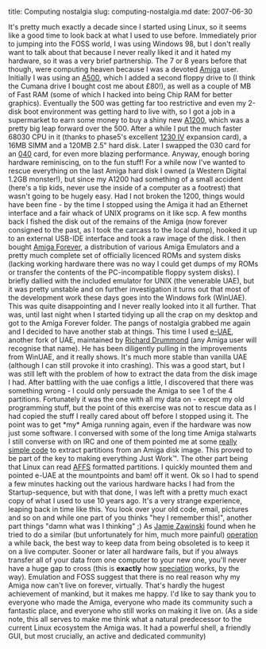 title: Computing nostalgia
slug: computing-nostalgia.md
date: 2007-06-30


It's pretty much exactly a decade since I started using Linux, so it seems like a good time to look back at what I used to use before.
Immediately prior to jumping into the FOSS world, I was using Windows 98, but I don't really want to talk about that because I never really liked it and it hated my hardware, so it was a very brief partnership.
The 7 or 8 years before that though, were computing heaven because I was a devoted [Amiga](http://www.amiga.org/) user. Initially I was using an [A500](http://en.wikipedia.org/wiki/Amiga_500), which I added a second floppy drive to (I think the Cumana drive I bought cost me about £80!), as well as a couple of MB of Fast RAM (some of which I hacked into being Chip RAM for better graphics). Eventually the 500 was getting far too restrictive and even my 2-disk boot environment was getting hard to live with, so I got a job in a supermarket to earn some money to buy a shiny new [A1200](http://en.wikipedia.org/wiki/Amiga_1200), which was a pretty big leap forward over the 500. After a while I put the much faster 68030 CPU in it (thanks to phase5's excellent [1230 IV](http://www.amiga-hardware.com/showhardware.cgi?HARDID=151) expansion card), a 16MB SIMM and a 120MB 2.5" hard disk. Later I swapped the 030 card for an [040](http://www.relec.ch/CarteAcc68k.html#Carte%20turbo%20Blizzard%201240T/ERC) card, for even more blazing performance.
Anyway, enough boring hardware reminiscing, on to the fun stuff!
For a while now I've wanted to rescue everything on the last Amiga hard disk I owned (a Western Digital 1.2GB monster!), but since my A1200 had something of a small accident (here's a tip kids, never use the inside of a computer as a footrest) that wasn't going to be hugely easy. Had I not broken the 1200, things would have been fine - by the time I stopped using the Amiga it had an Ethernet interface and a fair whack of UNIX programs on it like scp.
A few months back I fished the disk out of the remains of the Amiga (now forever consigned to the past, as I took the carcass to the local dump), hooked it up to an external USB-IDE interface and took a raw image of the disk. I then bought [Amiga Forever](http://www.amigaforever.com/), a distribution of various Amiga Emulators and a pretty much complete set of officially licenced ROMs and system disks (lacking working hardware there was no way I could get dumps of my ROMs or transfer the contents of the PC-incompatible floppy system disks). I briefly dallied with the included emulator for UNIX (the venerable UAE), but it was pretty unstable and on further investigation it turns out that most of the development work these days goes into the Windows fork (WinUAE). This was quite disappointing and I never really looked into it all further.
That was, until last night when I started tidying up all the crap on my desktop and got to the Amiga Forever folder. The pangs of nostalgia grabbed me again and I decided to have another stab at things. This time I used [e-UAE](http://www.rcdrummond.net/uae/), another fork of UAE, maintained by [Richard Drummond](http://www.rcdrummond.net/) (any Amiga user will recognise that name). He has been diligently pulling in the improvements from WinUAE, and it really shows. It's much more stable than vanilla UAE (although I can still provoke it into crashing).
This was a good start, but I was still left with the problem of how to extract the data from the disk image I had. After battling with the uae configs a little, I discovered that there was something wrong - I could only persuade the Amiga to see 1 of the 4 partitions. Fortunately it was the one with all my data on - except my old programming stuff, but the point of this exercise was not to rescue data as I had copied the stuff I really cared about off before I stopped using it. The point was to get \*my\* Amiga running again, even if the hardware was now just some software.
I conversed with some of the long time Amiga stalwarts I still converse with on IRC and one of them pointed me at some [really simple code](http://www.seebs.net/log/archives/000390.html) to extract partitions from an Amiga disk image. This proved to be part of the key to making everything Just Work™. The other part being that Linux can read [AFFS](http://en.wikipedia.org/wiki/Amiga_Fast_File_System) formatted partitions.
I quickly mounted them and pointed e-UAE at the mountpoints and bam! off it went. Ok so I had to spend a few minutes hacking out the various hardware hacks I had from the Startup-sequence, but with that done, I was left with a pretty much exact copy of what I used to use 10 years ago.
It's a very strange experience, leaping back in time like this. You look over your old code, email, pictures and so on and while one part of you thinks "hey I remember this!", another part things "damn what was I thinking" ;)
As [Jamie Zawinski](http://www.jwz.org/) found when he tried to do a similar (but unfortunately for him, much more painful) [operation](http://www.jwz.org/gruntle/amiga.html) a while back, the best way to keep data from being obsoleted is to keep it on a live computer. Sooner or later all hardware fails, but if you always transfer all of your data from one computer to your new one, you'll never have a huge gap to cross (this is **exactly** how [speciation](http://en.wikipedia.org/wiki/Speciation) works, by the way).
Emulation and FOSS suggest that there is no real reason why my Amiga now can't live on forever, virtually. That's hardly the hugest achievement of mankind, but it makes me happy.
I'd like to say thank you to everyone who made the Amiga, everyone who made its community such a fantastic place, and everyone who still works on making it live on.
(As a side note, this all serves to make me think what a natural predecessor to the current Linux ecosystem the Amiga was. It had a powerful shell, a friendly GUI, but most crucially, an active and dedicated community)